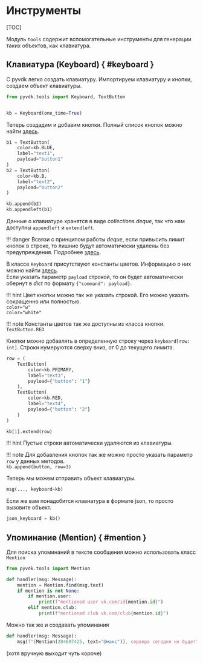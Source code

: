 # Инструменты

[TOC]

Модуль `tools` содержит вспомогательные инструменты для генерации таких объектов, как клавиатура.

## Клавиатура (Keyboard) { #keyboard }
С pyvdk легко создать клавиатуру.
Импортируем клавиатуру и кнопки, создаем объект клавиатуры.

```python
from pyvdk.tools import Keyboard, TextButton


kb = Keyboard(one_time=True)
```

Теперь создадим и добавим кнопки.
Полный список кнопок можно найти [здесь](api_reference.md#buttons).

```python
b1 = TextButton(
    color=kb.BLUE,
    label="text1",
    payload="button1"
)
b2 = TextButton(
    color=kb.B,
    label="text2",
    payload="button2"
)

kb.append(b2)
kb.appendleft(b1)
```

Данные о клавиатуре хранятся в виде *collections.deque*, так что нам доступны `appendleft` и `extendleft`.

!!! danger
    Всвязи с принципом работы *deque*, если привысить лимит кнопок в строке, то лишние будут автоматически удалены без предупреждения. Подробнее [здесь](https://docs.python.org/3/library/collections.html#collections.deque).

В классе `Keyboard` присутствуют константы цветов. Информацию о них можно найти [здесь](api_reference.md#color-data).
<br>Если указать параметр `payload` строкой, то он будет автоматически обернут в *dict* по формату `{"command": payload}`.

!!! hint
    Цвет кнопки можно так же указать строкой. Его можно указать сокращенно или полностью.
    <br>`color="w"`
    <br>`color="white"`

!!! note
    Константы цветов так же доступны из класса кнопки.
    <br>`TextButton.RED`

Кнопки можно добавлять в определенную строку через `keyboard[row: int]`. Строки нумеруются сверху вниз, от 0 до текущего лимита.

```python
row = (
    TextButton(
        color=kb.PRIMARY,
        label="text3",
        payload={"button": "1"}
    ),
    TextButton(
        color=kb.RED,
        label="text4",
        payload={"button": "2"}
    )
)

kb[1].extend(row)
```

!!! hint
    Пустые строки автоматически удаляются из клавиатуры.

!!! note
    Для добавления кнопок так же можно просто указать параметр `row` у данных методов.
    <br>`kb.append(button, row=3)`

Теперь мы можем отправить объект клавиатуры.

```python
msg(..., keyboard=kb)
```

Если же вам понадобится клавиатура в формате json, то просто вызовите объект.
```python
json_keyboard = kb()
```

## Упоминание (Mention) { #mention }

Для поиска упоминаний в тексте сообщения можно использовать класс `Mention`

```python
from pyvdk.tools import Mention

def handler(msg: Message):
    mention = Mention.find(msg.text)
    if mention is not None:
        if mention.user:
            print(f"mentioned user vk.com/id{mention.id}")
        elif mention.club:
            print(f"mentioned club vk.com/club{mention.id}")
```

Можно так же и создавать упоминания

```python
def handler(msg: Message):
    msg(f"{Mention(204697425, text="@макс")}, сервера сегодня не будет")
```

(хотя вручную выходит чуть короче)
